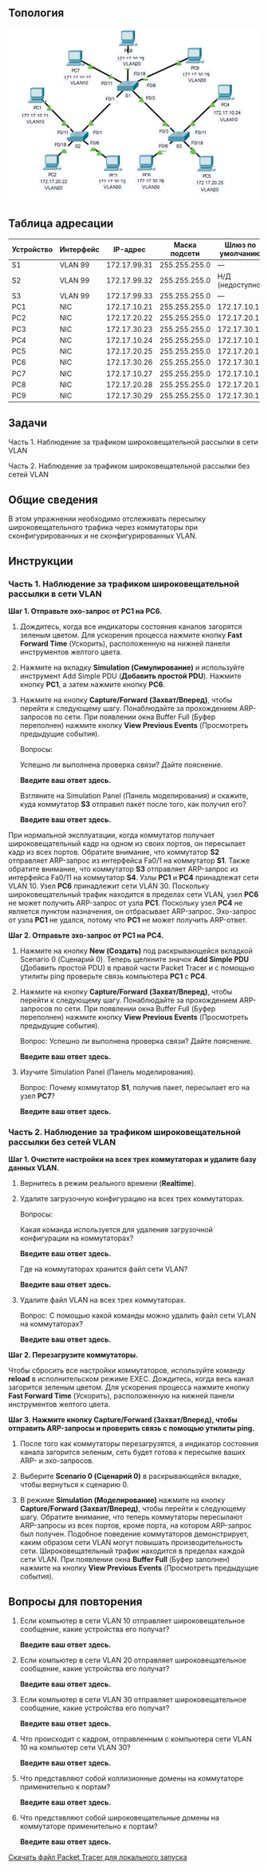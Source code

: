 ## Топология

![](./assets/topology.png)

## Таблица адресации

| Устройство | Интерфейс | IP-адрес     | Маска подсети | Шлюз по умолчанию |
|------------|-----------|--------------|---------------|-------------------|
| S1         | VLAN 99   | 172.17.99.31 | 255.255.255.0 | —                 |
| S2         | VLAN 99   | 172.17.99.32 | 255.255.255.0 | Н/Д (недоступно)  |
| S3         | VLAN 99   | 172.17.99.33 | 255.255.255.0 | —                 |
| PC1        | NIC       | 172.17.10.21 | 255.255.255.0 | 172.17.10.1       |
| PC2        | NIC       | 172.17.20.22 | 255.255.255.0 | 172.17.20.1       |
| PC3        | NIC       | 172.17.30.23 | 255.255.255.0 | 172.17.30.1       |
| PC4        | NIC       | 172.17.10.24 | 255.255.255.0 | 172.17.10.1       |
| PC5        | NIC       | 172.17.20.25 | 255.255.255.0 | 172.17.20.1       |
| PC6        | NIC       | 172.17.30.26 | 255.255.255.0 | 172.17.30.1       |
| PC7        | NIC       | 172.17.10.27 | 255.255.255.0 | 172.17.10.1       |
| PC8        | NIC       | 172.17.20.28 | 255.255.255.0 | 172.17.20.1       |
| PC9        | NIC       | 172.17.30.29 | 255.255.255.0 | 172.17.30.1       |

## Задачи

Часть 1. Наблюдение за трафиком широковещательной рассылки в сети VLAN

Часть 2. Наблюдение за трафиком широковещательной рассылки без сетей VLAN

## Общие сведения

В этом упражнении необходимо отслеживать пересылку широковещательного трафика через коммутаторы при сконфигурированных и не сконфигурированных VLAN.

## Инструкции

### Часть 1. Наблюдение за трафиком широковещательной рассылки в сети VLAN

**Шаг 1. Отправьте эхо-запрос от PC1 на PC6.**

1.  Дождитесь, когда все индикаторы состояния каналов загорятся зеленым цветом. Для ускорения процесса нажмите кнопку **Fast Forward Time** (Ускорить), расположенную на нижней панели инструментов желтого цвета.

2.  Нажмите на вкладку **Simulation (Симулирование)** и используйте инструмент Add Simple PDU (**Добавить простой PDU**). Нажмите кнопку **PC1**, а затем нажмите кнопку **PC6**.

3.  Нажмите на кнопку **Сapture/Forward (Захват/Вперед)**, чтобы перейти к следующему шагу. Понаблюдайте за прохождением ARP-запросов по сети. При появлении окна Buffer Full (Буфер переполнен) нажмите кнопку **View Previous Events** (Просмотреть предыдущие события).

    Вопросы:

    Успешно ли выполнена проверка связи? Дайте пояснение.

    **Введите ваш ответ здесь.**

    Взгляните на Simulation Panel (Панель моделирования) и скажите, куда коммутатор **S3** отправил пакет после того, как получил его?

    **Введите ваш ответ здесь.**

При нормальной эксплуатации, когда коммутатор получает широковещательный кадр на одном из своих портов, он пересылает кадр из всех портов. Обратите внимание, что коммутатор **S2** отправляет ARP-запрос из интерфейса Fa0/1 на коммутатор **S1**. Также обратите внимание, что коммутатор **S3** отправляет ARP-запрос из интерфейса Fa0/11 на коммутатор **S4**. Узлы **PC1** и **PC4** принадлежат сети VLAN 10. Узел **PC6** принадлежит сети VLAN 30. Поскольку широковещательный трафик находится в пределах сети VLAN, узел **PC6** не может получить ARP-запрос от узла **PC1**. Поскольку узел **PC4** не является пунктом назначения, он отбрасывает ARP-запрос. Эхо-запрос от узла **PC1** не удался, потому что **PC1** не может получить ARP-ответ.

**Шаг 2. Отправьте эхо-запрос от PC1 на PC4.**

1.  Нажмите на кнопку **New (Создать)** под раскрывающейся вкладкой Scenario 0 (Сценарий 0). Теперь щелкните значок **Add Simple PDU** (Добавить простой PDU) в правой части Packet Tracer и с помощью утилиты ping проверьте связь компьютера **PC1** c **PC4**.

2.  Нажмите на кнопку **Сapture/Forward (Захват/Вперед)**, чтобы перейти к следующему шагу. Понаблюдайте за прохождением ARP-запросов по сети. При появлении окна Buffer Full (Буфер переполнен) нажмите кнопку **View Previous Events** (Просмотреть предыдущие события).

    Вопрос: Успешно ли выполнена проверка связи? Дайте пояснение.

    **Введите ваш ответ здесь.**

3.  Изучите Simulation Panel (Панель моделирования).

    Вопрос: Почему коммутатор **S1**, получив пакет, пересылает его на узел **PC7**?

    **Введите ваш ответ здесь.**

### Часть 2. Наблюдение за трафиком широковещательной рассылки без сетей VLAN

**Шаг 1. Очистите настройки на всех трех коммутаторах и удалите базу данных VLAN.**

1.  Вернитесь в режим реального времени (**Realtime**).

2.  Удалите загрузочную конфигурацию на всех трех коммутаторах.

    Вопросы:

    Какая команда используется для удаления загрузочной конфигурации на коммутаторах?

    **Введите ваш ответ здесь.**

    Где на коммутаторах хранится файл сети VLAN?

    **Введите ваш ответ здесь.**

3.  Удалите файл VLAN на всех трех коммутаторах.

    Вопрос: С помощью какой команды можно удалить файл сети VLAN на коммутаторах?

    **Введите ваш ответ здесь.**

**Шаг 2. Перезагрузите коммутаторы.**

Чтобы сбросить все настройки коммутаторов, используйте команду **reload** в исполнительском режиме EXEC. Дождитесь, когда весь канал загорится зеленым цветом. Для ускорения процесса нажмите кнопку **Fast Forward Time** (Ускорить), расположенную на нижней панели инструментов желтого цвета.

**Шаг 3. Нажмите кнопку Capture/Forward (Захват/Вперед), чтобы отправить ARP-запросы и проверить связь с помощью утилиты ping.**

1. После того как коммутаторы перезагрузятся, а индикатор состояния канала загорится зеленым, сеть будет готова к пересылке ваших ARP- и эхо-запросов.

2. Выберите **Scenario 0 (Сценарий 0)** в раскрывающейся вкладке, чтобы вернуться к сценарию 0.

3. В режиме **Simulation (Моделирование)** нажмите на кнопку **Capture/Forward (Захват/Вперед)**, чтобы перейти к следующему шагу. Обратите внимание, что теперь коммутаторы пересылают ARP-запросы из всех портов, кроме порта, на котором ARP-запрос был получен. Подобное поведение коммутаторов демонстрирует, каким образом сети VLAN могут повышать производительность сети. Широковещательный трафик находится в пределах каждой сети VLAN. При появлении окна **Buffer Full** (Буфер заполнен) нажмите на кнопку **View Previous Events** (Просмотреть предыдущие события).

## Вопросы для повторения

1.  Если компьютер в сети VLAN 10 отправляет широковещательное сообщение, какие устройства его получат?

    **Введите ваш ответ здесь.**

2.  Если компьютер в сети VLAN 20 отправляет широковещательное сообщение, какие устройства его получат?

    **Введите ваш ответ здесь.**

3.  Если компьютер в сети VLAN 30 отправляет широковещательное сообщение, какие устройства его получат?

    **Введите ваш ответ здесь.**

4.  Что происходит с кадром, отправленным с компьютера сети VLAN 10 на компьютер сети VLAN 30?

    **Введите ваш ответ здесь.**

5.  Что представляют собой коллизионные домены на коммутаторе применительно к портам?

    **Введите ваш ответ здесь.**

6.  Что представляют собой широковещательные домены на коммутаторе применительно к портам?

    **Введите ваш ответ здесь.**

[Скачать файл Packet Tracer для локального запуска](./assets/3.2.8-packet-tracer---investigate-a-vlan-implementation_ru-RU.pka)
